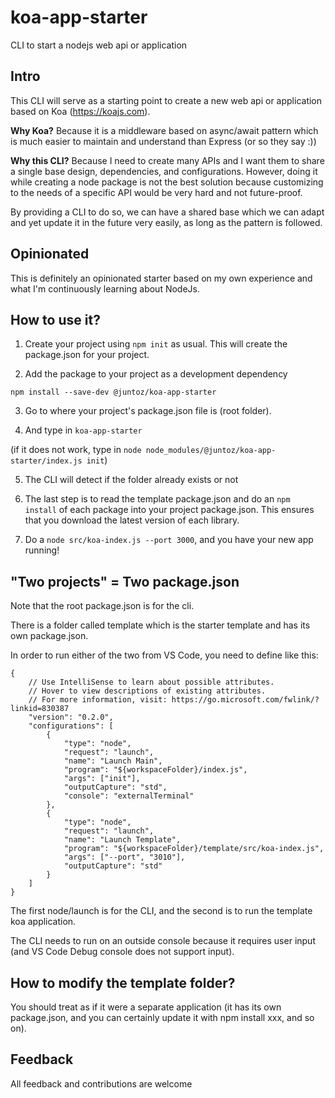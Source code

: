 # koa-app-starter
CLI to start a nodejs web api or application

## Intro
This CLI will serve as a starting point to create a new web api or application based on Koa (https://koajs.com).

**Why Koa?**
Because it is a middleware based on async/await pattern which is much easier to maintain and understand than Express (or so they say :))

**Why this CLI?**
Because I need to create many APIs and I want them to share a single base design, dependencies, and configurations. However, doing it while creating a node package is not the best solution because customizing to the needs of a specific API would be very hard and not future-proof.

By providing a CLI to do so, we can have a shared base which we can adapt and yet update it in the future very easily, as long as the pattern is followed.

## Opinionated
This is definitely an opinionated starter based on my own experience and what I'm continuously learning about NodeJs.

## How to use it?

1. Create your project using `npm init` as usual. This will create the package.json for your project.

2. Add the package to your project as a development dependency
```
npm install --save-dev @juntoz/koa-app-starter
```

3. Go to where your project's package.json file is (root folder).

4. And type in `koa-app-starter`

(if it does not work, type in `node node_modules/@juntoz/koa-app-starter/index.js init`)

5. The CLI will detect if the folder already exists or not

6. The last step is to read the template package.json and do an `npm install` of each package into your project package.json. This ensures that you download the latest version of each library.

7. Do a `node src/koa-index.js --port 3000`, and you have your new app running!

## "Two projects" = Two package.json
Note that the root package.json is for the cli.

There is a folder called template which is the starter template and has its own package.json.

In order to run either of the two from VS Code, you need to define like this:
```
{
    // Use IntelliSense to learn about possible attributes.
    // Hover to view descriptions of existing attributes.
    // For more information, visit: https://go.microsoft.com/fwlink/?linkid=830387
    "version": "0.2.0",
    "configurations": [
        {
            "type": "node",
            "request": "launch",
            "name": "Launch Main",
            "program": "${workspaceFolder}/index.js",
            "args": ["init"],
            "outputCapture": "std",
            "console": "externalTerminal"
        },
        {
            "type": "node",
            "request": "launch",
            "name": "Launch Template",
            "program": "${workspaceFolder}/template/src/koa-index.js",
            "args": ["--port", "3010"],
            "outputCapture": "std"
        }
    ]
}
```

The first node/launch is for the CLI, and the second is to run the template koa application.

The CLI needs to run on an outside console because it requires user input (and VS Code Debug console does not support input).

## How to modify the template folder?
You should treat as if it were a separate application (it has its own package.json, and you can certainly update it with npm install xxx, and so on).

## Feedback
All feedback and contributions are welcome
